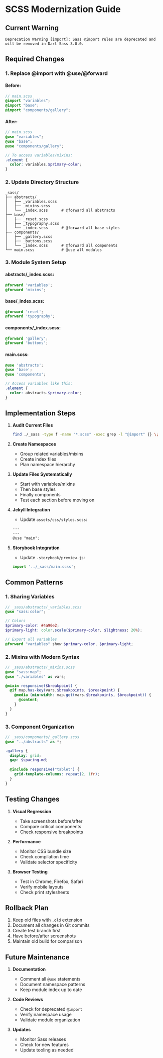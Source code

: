 # SCSS Modernization Guide

## Current Warning
```
Deprecation Warning [import]: Sass @import rules are deprecated and will be removed in Dart Sass 3.0.0.
```

## Required Changes

### 1. Replace @import with @use/@forward

#### Before:
```scss
// main.scss
@import "variables";
@import "base";
@import "components/gallery";
```

#### After:
```scss
// main.scss
@use "variables";
@use "base";
@use "components/gallery";

// To access variables/mixins:
.element {
  color: variables.$primary-color;
}
```

### 2. Update Directory Structure
```
_sass/
├── abstracts/
│   ├── _variables.scss   
│   ├── _mixins.scss     
│   └── _index.scss      # @forward all abstracts
├── base/
│   ├── _reset.scss
│   ├── _typography.scss
│   └── _index.scss      # @forward all base styles
├── components/
│   ├── _gallery.scss
│   ├── _buttons.scss
│   └── _index.scss      # @forward all components
└── main.scss            # @use all modules
```

### 3. Module System Setup

#### abstracts/_index.scss:
```scss
@forward 'variables';
@forward 'mixins';
```

#### base/_index.scss:
```scss
@forward 'reset';
@forward 'typography';
```

#### components/_index.scss:
```scss
@forward 'gallery';
@forward 'buttons';
```

#### main.scss:
```scss
@use 'abstracts';
@use 'base';
@use 'components';

// Access variables like this:
.element {
  color: abstracts.$primary-color;
}
```

## Implementation Steps

1. **Audit Current Files**
   ```bash
   find ./_sass -type f -name "*.scss" -exec grep -l "@import" {} \;
   ```

2. **Create Namespaces**
   - Group related variables/mixins
   - Create index files
   - Plan namespace hierarchy

3. **Update Files Systematically**
   - Start with variables/mixins
   - Then base styles
   - Finally components
   - Test each section before moving on

4. **Jekyll Integration**
   - Update `assets/css/styles.scss`:
   ```scss
   ---
   ---
   @use "main";
   ```

5. **Storybook Integration**
   - Update `.storybook/preview.js`:
   ```js
   import '../_sass/main.scss';
   ```

## Common Patterns

### 1. Sharing Variables
```scss
// _sass/abstracts/_variables.scss
@use "sass:color";

// Colors
$primary-color: #4a90e2;
$primary-light: color.scale($primary-color, $lightness: 20%);

// Export all variables
@forward "variables" show $primary-color, $primary-light;
```

### 2. Mixins with Modern Syntax
```scss
// _sass/abstracts/_mixins.scss
@use "sass:map";
@use "./variables" as vars;

@mixin responsive($breakpoint) {
  @if map.has-key(vars.$breakpoints, $breakpoint) {
    @media (min-width: map.get(vars.$breakpoints, $breakpoint)) {
      @content;
    }
  }
}
```

### 3. Component Organization
```scss
// _sass/components/_gallery.scss
@use "../abstracts" as *;

.gallery {
  display: grid;
  gap: $spacing-md;
  
  @include responsive("tablet") {
    grid-template-columns: repeat(2, 1fr);
  }
}
```

## Testing Changes

1. **Visual Regression**
   - Take screenshots before/after
   - Compare critical components
   - Check responsive breakpoints

2. **Performance**
   - Monitor CSS bundle size
   - Check compilation time
   - Validate selector specificity

3. **Browser Testing**
   - Test in Chrome, Firefox, Safari
   - Verify mobile layouts
   - Check print stylesheets

## Rollback Plan

1. Keep old files with `.old` extension
2. Document all changes in Git commits
3. Create test branch first
4. Have before/after screenshots
5. Maintain old build for comparison

## Future Maintenance

1. **Documentation**
   - Comment all `@use` statements
   - Document namespace patterns
   - Keep module index up to date

2. **Code Reviews**
   - Check for deprecated `@import`
   - Verify namespace usage
   - Validate module organization

3. **Updates**
   - Monitor Sass releases
   - Check for new features
   - Update tooling as needed